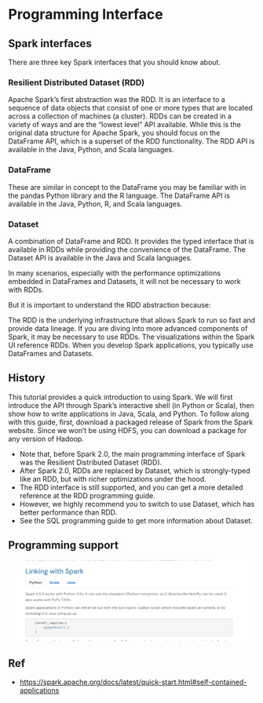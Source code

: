 # Programming Interface

## Spark interfaces

There are three key Spark interfaces that you should know about.

### Resilient Distributed Dataset (RDD)
Apache Spark’s first abstraction was the RDD. It is an interface to a sequence of data objects that consist of one or more
types that are located across a collection of machines (a cluster). RDDs can be created in a variety of ways and are the “lowest level” 
API available. While this is the original data structure for Apache Spark, you should focus on the DataFrame API, which is a superset of 
the RDD functionality. The RDD API is available in the Java, Python, and Scala languages.

### DataFrame
These are similar in concept to the DataFrame you may be familiar with in the pandas Python library and the R language. 
The DataFrame API is available in the Java, Python, R, and Scala languages.

### Dataset
A combination of DataFrame and RDD. It provides the typed interface that is available in RDDs while providing the convenience of the DataFrame. 
The Dataset API is available in the Java and Scala languages.

In many scenarios, especially with the performance optimizations embedded in DataFrames and Datasets, it will not be necessary to work with RDDs. 

But it is important to understand the RDD abstraction because:

The RDD is the underlying infrastructure that allows Spark to run so fast and provide data lineage. If you are diving into more advanced components of Spark, it may be necessary to use RDDs.
The visualizations within the Spark UI reference RDDs. When you develop Spark applications, you typically use DataFrames and Datasets.

## History

This tutorial provides a quick introduction to using Spark. We will first introduce the API through Spark’s interactive shell (in Python or Scala), then show how to write applications in Java, Scala, and Python.
To follow along with this guide, first, download a packaged release of Spark from the Spark website. Since we won’t be using HDFS, you can download a package for any version of Hadoop.

* Note that, before Spark 2.0, the main programming interface of Spark was the Resilient Distributed Dataset (RDD).
* After Spark 2.0, RDDs are replaced by Dataset, which is strongly-typed like an RDD, but with richer optimizations under the hood. 
* The RDD interface is still supported, and you can get a more detailed reference at the RDD programming guide. 
* However, we highly recommend you to switch to use Dataset, which has better performance than RDD. 
* See the SQL programming guide to get more information about Dataset.

## Programming support

![spark_languages.png](spark_languages.png)


## Ref

- https://spark.apache.org/docs/latest/quick-start.html#self-contained-applications

